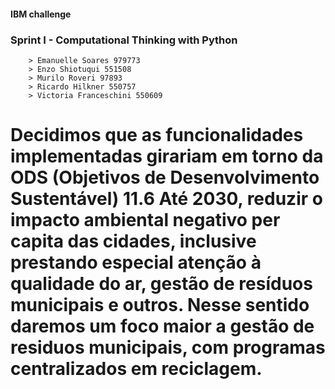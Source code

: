 #### IBM challenge
### Sprint I - Computational Thinking with Python

        > Emanuelle Soares 979773
        > Enzo Shiotuqui 551508
        > Murilo Roveri 97893
        > Ricardo Hilkner 550757
        > Victoria Franceschini 550609

# Decidimos que as funcionalidades implementadas girariam em torno da ODS (Objetivos de Desenvolvimento Sustentável) 11.6 Até 2030, reduzir o impacto ambiental negativo per capita das cidades, inclusive prestando especial atenção à qualidade do ar, gestão de resíduos municipais e outros. Nesse sentido daremos um foco maior a gestão de residuos municipais, com programas centralizados em reciclagem.

